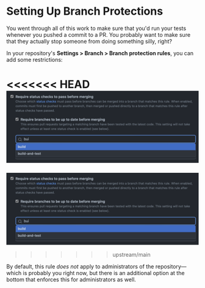 # Setting Up Branch Protections

You went through all of this work to make sure that you'd run your tests whenever you pushed a commit to a PR. You probably want to make sure that they actually stop someone from doing something silly, right?

In your repository's **Settings > Branch > Branch protection rules**, you can add some restrictions:

<<<<<<< HEAD
![](../public/branch-protection-rules.png)
=======
![](../assets/branch-protection-rules.png)
>>>>>>> upstream/main

By default, this rule _does not_ apply to administrators of the repository—which is probably you right now, but there is an additional option at the bottom that enforces this for administrators as well.
